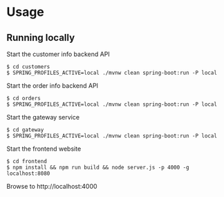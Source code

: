# Usage

## Running locally

Start the customer info backend API
```
$ cd customers
$ SPRING_PROFILES_ACTIVE=local ./mvnw clean spring-boot:run -P local
```

Start the order info backend API
```
$ cd orders
$ SPRING_PROFILES_ACTIVE=local ./mvnw clean spring-boot:run -P local
```

Start the gateway service
```
$ cd gateway
$ SPRING_PROFILES_ACTIVE=local ./mvnw clean spring-boot:run -P local
```

Start the frontend website
```
$ cd frontend
$ npm install && npm run build && node server.js -p 4000 -g localhost:8080
```

Browse to http://localhost:4000
